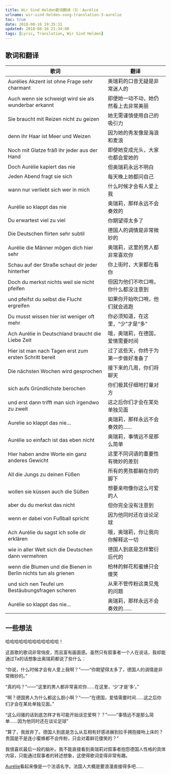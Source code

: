 ```yaml
---
title: Wir Sind Helden歌词翻译（3）：Aurélie
urlname: wir-sind-helden-song-translation-3-aurelie
toc: true
date: 2018-08-16 19:35:31
updated: 2018-08-16 21:34:00
tags: [Lyric, Translation, Wir Sind Helden]
---
```


## 歌词和翻译

| 歌词 | 翻译 |
| --- | ---- |
| Aurélies Akzent ist ohne Frage sehr charmant | 奥瑞莉的口音无疑是非常迷人的 |
| Auch wenn sie schweigt wird sie als wunderbar erkannt | 即便她一动不动，她仍然看上去非常美丽 |
| Sie braucht mit Reizen nicht zu geizen | 她无需谨慎使用自己的吸引力 |
| denn ihr Haar ist Meer und Weizen | 因为她的秀发像是海浪和麦浪 |
| Noch mit Glatze fräß ihr jeder aus der Hand | 即使她变成光头，大家也都会爱她的 |
| Doch Aurélie kapiert das nie | 但奥瑞莉永远不明白 |
| Jeden Abend fragt sie sich | 每天晚上她都问自己 |
| wann nur verliebt sich wer in mich | 什么时候才会有人爱上我 |
| Aurélie so klappt das nie | 奥瑞莉，那样永远不会奏效的 |
| Du erwartest viel zu viel | 你期望得太多了 |
| Die Deutschen flirten sehr subtil | 德国人的调情是非常微妙的 |
| Aurélie die Männer mögen dich hier sehr | 奥瑞莉，这里的男人都非常喜欢你 |
| Schau auf der Straße schaut dir jeder hinterher | 你上街时，大家都在看你 |
| Doch du merkst nichts weil sie nicht pfeifen | 但因为他们不吹口哨，你什么都没注意到 |
| und pfeifst du selbst die Flucht ergreifen | 如果你开始吹口哨，他们就会逃跑 |
| Du musst wissen hier ist weniger oft mehr | 你必须知道，在这里，“少”才是“多” |
| Ach Aurélie in Deutschland braucht die Liebe Zeit | 哦，奥瑞莉，在德国，爱情需要时间 |
| Hier ist man nach Tagen erst zum ersten Schritt bereit | 过了这些天，你终于为第一步做好准备了 |
| Die nächsten Wochen wird gesprochen | 接下来的几周，你们将聊天 |
| sich aufs Gründlichste berochen | 你们极其仔细地打量对方 |
| und erst dann trifft man sich irgendwo zu zweit | 这之后你们才会在某处单独见面 |
| Aurelie so klappt das nie… | 奥瑞莉，那样永远不会奏效的…… |
| Aurélie so einfach ist das eben nicht | 奥瑞莉，事情远不是那么简单 |
| Hier haben andre Worte ein ganz anderes Gewicht | 这里不同词语的重要性有微妙的差别 |
| All die Jungs zu deinen Füßen | 所有的男孩都躺在你的脚下 |
| wollen sie küssen auch die Süßen | 想要亲吻像你这么可爱的人 |
| aber du du merkst das nicht | 但你完全没有注意到 |
| wenn er dabei von Fußball spricht | 因为他同时还在谈论足球 |
| Ach Aurélie du sagst ich solle dir erklären | 哦，奥瑞莉，你让我向你解释这一切 |
| wie in aller Welt sich die Deutschen dann vermehren | 德国人到底是怎样繁衍后代的 |
| wenn die Blumen und die Bienen in Berlin nichts tun als grienen | 柏林的鲜花和蜜蜂只会傻笑 |
| und sich nen Teufel um Bestäubungsfragen scheren | 从来不管传粉这类见鬼的问题 |
| Aurélie so klappt das nie… | 奥瑞莉，那样永远不会奏效的…… |

## 一些想法

哈哈哈哈哈哈哈哈哈哈哈哈！

这首歌的歌词非常俏皮，而且富有画面感。虽然只有叙事者一个人在说话，我却能通过Ta的话想象出奥瑞莉都说了些什么：

“你说，什么时候才会有人爱上我啊？”——“你期望得太多了，德国人的调情是非常微妙的。”

“真的吗？”——“这里的男人都非常喜欢你……在这里，‘少’才是‘多’。”

“啊？德国男人为什么都这么胆小啊？”——“在德国，爱情需要时间……这之后你们才会在某处单独见面。”

“这么闷骚的话到底怎样才有可能开始谈恋爱啊？？”——“事情远不是那么简单……因为他同时还在谈论足球”

“算了，我放弃了。德国人到底是怎么从互相有好感进展到拉手拥抱接吻上床的？贵国是不是连小蜜蜂都不会传粉，只会对着鲜花傻笑的？”

我很喜欢最后一段的脑补。我不能直接看到奥瑞莉对叙事者抱怨德国人性格的具体内容，只能通过叙事者的转述想象，这使得歌词变得非常有趣。

[Aurélie](https://en.wikipedia.org/wiki/Aur%C3%A9lie)看起来像是一个法语名字。法国人大概是要浪漫直接得多吧……
